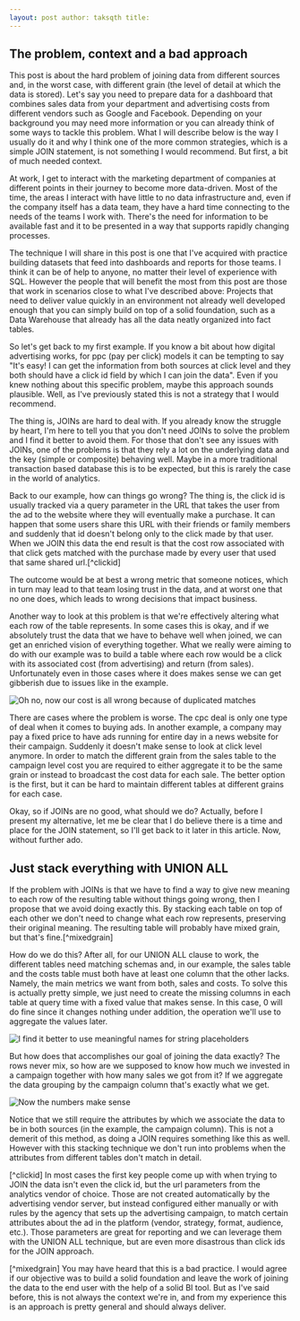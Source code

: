 ```yaml
---
layout: post author: taksqth title:
---
```


## The problem, context and a bad approach

This post is about the hard problem of joining data from different sources and,
in the worst case, with different grain (the level of detail at which the data
is stored). Let's say you need to prepare data for a dashboard that combines
sales data from your department and advertising costs from different vendors
such as Google and Facebook. Depending on your background you may need more
information or you can already think of some ways to tackle this problem. What I
will describe below is the way I usually do it and why I think one of the more
common strategies, which is a simple JOIN statement, is not something I would
recommend. But first, a bit of much needed context.

At work, I get to interact with the marketing department of companies at
different points in their journey to become more data-driven. Most of the time,
the areas I interact with have little to no data infrastructure and, even if the
company itself has a data team, they have a hard time connecting to the needs of
the teams I work with. There's the need for information to be available fast and
it to be presented in a way that supports rapidly changing processes.

The technique I will share in this post is one that I've acquired with practice
building datasets that feed into dashboards and reports for those teams. I think
it can be of help to anyone, no matter their level of experience with SQL.
However the people that will benefit the most from this post are those that work
in scenarios close to what I've described above: Projects that need to deliver
value quickly in an environment not already well developed enough that you can
simply build on top of a solid foundation, such as a Data Warehouse that already
has all the data neatly organized into fact tables.

So let's get back to my first example. If you know a bit about how digital
advertising works, for ppc (pay per click) models it can be tempting to say
"It's easy! I can get the information from both sources at click level and they
both should have a click id field by which I can join the data". Even if you
knew nothing about this specific problem, maybe this approach sounds plausible.
Well, as I've previously stated this is not a strategy that I would recommend.

The thing is, JOINs are hard to deal with. If you already know the struggle by
heart, I'm here to tell you that you don't need JOINs to solve the problem and I
find it better to avoid them. For those that don't see any issues with JOINs,
one of the problems is that they rely a lot on the underlying data and the key
(simple or composite) behaving well. Maybe in a more traditional transaction
based database this is to be expected, but this is rarely the case in the world
of analytics.

Back to our example, how can things go wrong? The thing is, the click id is
usually tracked via a query parameter in the URL that takes the user from the ad
to the website where they will eventually make a purchase. It can happen that
some users share this URL with their friends or family members and suddenly that
id doesn't belong only to the click made by that user. When we JOIN this data
the end result is that the cost row associated with that click gets matched with
the purchase made by every user that used that same shared url.[^clickid]

The outcome would be at best a wrong metric that someone notices, which in turn
may lead to that team losing trust in the data, and at worst one that no one
does, which leads to wrong decisions that impact business.

Another way to look at this problem is that we're effectively altering what each
row of the table represents. In some cases this is okay, and if we absolutely
trust the data that we have to behave well when joined, we can get an enriched
vision of everything together. What we really were aiming to do with our example
was to build a table where each row would be a click with its associated cost
(from advertising) and return (from sales).  Unfortunately even in those cases
where it does makes sense we can get gibberish due to issues like in the
example.

![Oh no, now our cost is all wrong because of duplicated matches]()

There are cases where the problem is worse. The cpc deal is only one type of
deal when it comes to buying ads. In another example, a company may pay a fixed
price to have ads running for entire day in a news website for their campaign.
Suddenly it doesn't make sense to look at click level anymore. In order to match
the different grain from the sales table to the campaign level cost you are
required to either aggregate it to be the same grain or instead to broadcast the
cost data for each sale. The better option is the first, but it can be hard to
maintain different tables at different grains for each case.

Okay, so if JOINs are no good, what should we do? Actually, before I present my
alternative, let me be clear that I do believe there is a time and place for the
JOIN statement, so I'll get back to it later in this article. Now, without
further ado.

## Just stack everything with UNION ALL

If the problem with JOINs is that we have to find a way to give new meaning to
each row of the resulting table without things going wrong, then I propose that
we avoid doing exactly this. By stacking each table on top of each other we
don't need to change what each row represents, preserving their original
meaning. The resulting table will probably have mixed grain, but that's
fine.[^mixedgrain] 

How do we do this? After all, for our UNION ALL clause to work, the different
tables need matching schemas and, in our example, the sales table and the costs
table must both have at least one column that the other lacks. Namely, the main
metrics we want from both, sales and costs. To solve this is actually pretty
simple, we just need to create the missing columns in each table at query time
with a fixed value that makes sense. In this case, 0 will do fine since it
changes nothing under addition, the operation we'll use to aggregate the values
later.

![I find it better to use meaningful names for string placeholders]()

But how does that accomplishes our goal of joining the data exactly? The rows
never mix, so how are we supposed to know how much we invested in a campaign
together with how many sales we got from it? If we aggregate the data grouping
by the campaign column that's exactly what we get.

![Now the numbers make sense]()

Notice that we still require the attributes by which we associate the data to
be in both sources (in the example, the campaign column). This is not a demerit
of this method, as doing a JOIN requires something like this as well. However
with this stacking technique we don't run into problems when the attributes from
different tables don't match in detail.

[^clickid] In most cases the first key people come up with when trying to JOIN
the data isn't even the click id, but the url parameters from the analytics
vendor of choice.  Those are not created automatically by the advertising vendor
server, but instead configured either manually or with rules by the agency that
sets up the advertising campaign, to match certain attributes about the ad in
the platform (vendor, strategy, format, audience, etc.). Those parameters are
great for reporting and we can leverage them with the UNION ALL technique, but
are even more disastrous than click ids for the JOIN approach.

[^mixedgrain] You may have heard that this is a bad practice. I would agree if
our objective was to build a solid foundation and leave the work of joining the
data to the end user with the help of a solid BI tool. But as I've said before,
this is not always the context we're in, and from my experience this is an
approach is pretty general and should always deliver.
